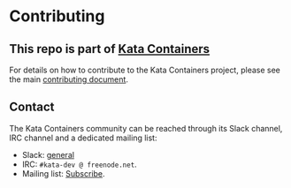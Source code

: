 # Contributing

## This repo is part of [Kata Containers](https://katacontainers.io)

For details on how to contribute to the Kata Containers project, please see the main [contributing document](https://github.com/kata-containers/community/blob/master/CONTRIBUTING.md).


## Contact

The Kata Containers community can be reached through its Slack channel, IRC channel and a
dedicated mailing list:

* Slack: [general](http://bit.ly/KataSlack)
* IRC: `#kata-dev @ freenode.net`.
* Mailing list: [Subscribe](http://lists.katacontainers.io/).
